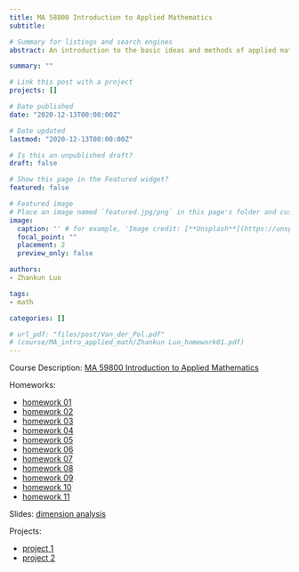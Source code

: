 ```yaml
---
title: MA 58800 Introduction to Applied Mathematics
subtitle: 

# Summary for listings and search engines
abstract: An introduction to the basic ideas and methods of applied mathematics. Topics taken from elementary partial differential equations, separation of variables and Fourier series, Fourier transforms, calculus of variations, applied linear algebra, numerical methods, modeling.

summary: ""

# Link this post with a project
projects: []

# Date published
date: "2020-12-13T00:00:00Z"

# Date updated
lastmod: "2020-12-13T00:00:00Z"

# Is this an unpublished draft?
draft: false

# Show this page in the Featured widget?
featured: false

# Featured image
# Place an image named `featured.jpg/png` in this page's folder and customize its options here.
image:
  caption: '' # for example, 'Image credit: [**Unsplash**](https://unsplash.com/photos/CpkOjOcXdUY)'
  focal_point: ""
  placement: 2
  preview_only: false

authors:
- Zhankun Luo

tags:
- math

categories: []

# url_pdf: "files/post/Van_der_Pol.pdf"
# (course/MA_intro_applied_math/Zhankun Luo_homework01.pdf)
---
```

Course Description: [MA 59800 Introduction to Applied Mathematics](https://catalog.pnw.edu/preview_course_nopop.php?catoid=4&coid=13793)

Homeworks:
* [homework 01](Zhankun%20Luo_homework01.pdf)
* [homework 02](Zhankun%20Luo_homework02.pdf)
* [homework 03](Zhankun%20Luo_homework03.pdf)
* [homework 04](Zhankun%20Luo_homework04.pdf)
* [homework 05](Zhankun%20Luo_homework05.pdf)
* [homework 06](Zhankun%20Luo_homework06.pdf)
* [homework 07](Zhankun%20Luo_homework07.pdf)
* [homework 08](Zhankun%20Luo_homework08.pdf)
* [homework 09](Zhankun%20Luo_homework09.pdf)
* [homework 10](Zhankun%20Luo_homework10.pdf)
* [homework 11](Zhankun%20Luo_homework11.pdf)

Slides: [dimension analysis](slide01.pdf)

Projects:
* [project 1](Zhankun%20Luo_project01.pdf)
* [project 2](Zhankun%20Luo_project01.pdf)